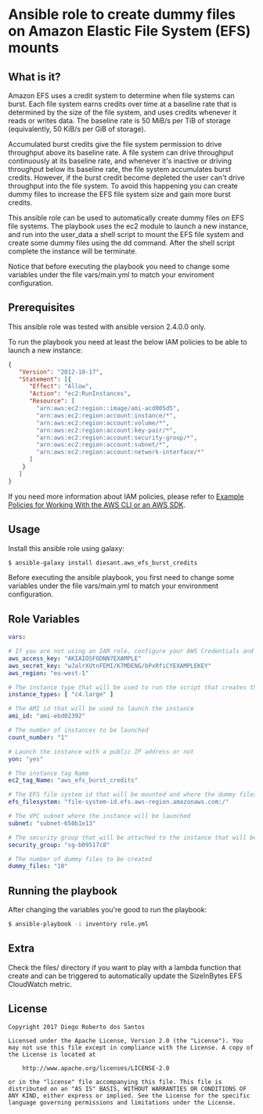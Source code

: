 # Ansible role to create dummy files on Amazon Elastic File System (EFS) mounts

## What is it?

Amazon EFS uses a credit system to determine when file systems can burst. Each file system earns credits over time at a baseline rate that is determined by the size of the file system, and uses credits whenever it reads or writes data. The baseline rate is 50 MiB/s per TiB of storage (equivalently, 50 KiB/s per GiB of storage).

Accumulated burst credits give the file system permission to drive throughput above its baseline rate. A file system can drive throughput continuously at its baseline rate, and whenever it's inactive or driving throughput below its baseline rate, the file system accumulates burst credits. However, if the burst credit become depleted the user can't drive throughput into the file system. To avoid this happening you can create dummy files to increase the EFS file system size and gain more burst credits.

This ansible role can be used to automatically create dummy files on EFS file systems. The playbook uses the ec2 module to launch a new instance, and run into the user_data a shell script to mount the EFS file system and create some dummy files using the dd command. After the shell script complete the instance will be terminate.

Notice that before executing the playbook you need to change some variables under the file vars/main.yml to match your enviroment configuration.

## Prerequisites

This ansible role was tested with ansible version 2.4.0.0 only.

To run the playbook you need at least the below IAM policies to be able to launch a new instance:

```json
{
   "Version": "2012-10-17",
   "Statement": [{
      "Effect": "Allow",
      "Action": "ec2:RunInstances",
      "Resource": [
        "arn:aws:ec2:region::image/ami-acd005d5",
        "arn:aws:ec2:region:account:instance/*",
        "arn:aws:ec2:region:account:volume/*",
        "arn:aws:ec2:region:account:key-pair/*",
        "arn:aws:ec2:region:account:security-group/*",
        "arn:aws:ec2:region:account:subnet/*",
        "arn:aws:ec2:region:account:network-interface/*"
      ]
    }
   ]
}
```

If you need more information about IAM policies, please refer to [Example Policies for Working With the AWS CLI or an AWS SDK](http://docs.aws.amazon.com/AWSEC2/latest/UserGuide/ExamplePolicies_EC2.html#iam-example-runinstances).

## Usage

Install this ansible role using galaxy:

```bash
$ ansible-galaxy install diesant.aws_efs_burst_credits
```
    
Before executing the ansible playbook, you first need to change some variables under the file vars/main.yml to match your environment configuration.

## Role Variables

```yaml
vars:

# If you are not using an IAM role, configure your AWS Credentials and the Region
aws_access_key: "AKIAIOSFODNN7EXAMPLE"
aws_secret_key: "wJalrXUtnFEMI/K7MDENG/bPxRfiCYEXAMPLEKEY"
aws_region: "eu-west-1"

# The instance type that will be used to run the script that creates the dummy files
instance_types: [ "c4.large" ]

# The AMI id that will be used to launch the instance
ami_id: "ami-ebd02392"

# The number of instances to be launched
count_number: "1"

# Launch the instance with a public IP address or not
yon: "yes"

# The instance tag Name
ec2_tag_Name: "aws_efs_burst_credits"

# The EFS file system id that will be mounted and where the dummy files will be created
efs_filesystem: "file-system-id.efs.aws-region.amazonaws.com:/"

# The VPC subnet where the instance will be launched
subnet: "subnet-650b1e13"

# The security group that will be attached to the instance that will be launched
security_group: "sg-b09517c8"

# The number of dummy files to be created
dummy_files: "10"

```

## Running the playbook

After changing the variables you're good to run the playbook:

```bash
$ ansible-playbook -i inventory role.yml
```

## Extra

Check the files/ directory if you want to play with a lambda function that create and can be triggered to automatically update the SizeInBytes EFS CloudWatch metric.

## License

```text
Copyright 2017 Diego Roberto dos Santos

Licensed under the Apache License, Version 2.0 (the "License"). You
may not use this file except in compliance with the License. A copy of
the License is located at

    http://www.apache.org/licenses/LICENSE-2.0

or in the "license" file accompanying this file. This file is
distributed on an "AS IS" BASIS, WITHOUT WARRANTIES OR CONDITIONS OF
ANY KIND, either express or implied. See the License for the specific
language governing permissions and limitations under the License.
```